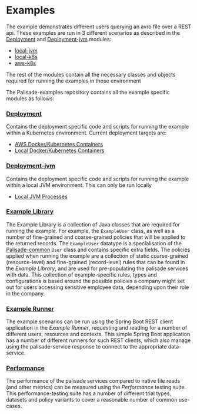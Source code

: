 <!--
 Copyright 2018-2021 Crown Copyright

 Licensed under the Apache License, Version 2.0 (the "License");
 you may not use this file except in compliance with the License.
 You may obtain a copy of the License at

     http://www.apache.org/licenses/LICENSE-2.0

 Unless required by applicable law or agreed to in writing, software
 distributed under the License is distributed on an "AS IS" BASIS,
 WITHOUT WARRANTIES OR CONDITIONS OF ANY KIND, either express or implied.
 See the License for the specific language governing permissions and
 limitations under the License.
-->
# Examples

The example demonstrates different users querying an avro file over a REST api. These examples are run in 3 different scenarios as described in the [Deployment](deployment) and [Deployment-jvm](deployment-jvm) modules:
- [local-jvm](./deployment-jvm/local-jvm/README.md)
- [local-k8s](./deployment/local-k8s/README.md)
- [aws-k8s](./deployment/aws-k8s/README.md)

The rest of the modules contain all the necessary classes and objects required for running the examples in those environment

The Palisade-examples repository contains all the example specific modules as follows:

### [Deployment](deployment)
Contains the deployment specific code and scripts for running the example within a Kubernetes environment. Current deployment targets are:
* [AWS Docker/Kubernetes Containers](./deployment/aws-k8s/README.md)
* [Local Docker/Kubernetes Containers](./deployment/local-k8s/README.md)

### [Deployment-jvm](deployment-jvm)
Contains the deployment specific code and scripts for running the example within a local JVM environment. This can only be run locally
* [Local JVM Processes](./deployment-jvm/local-jvm/README.md)

### [Example Library](example-library/README.md)
The Example Library is a collection of Java classes that are required for running the example. For example, the `ExampleUser` class, as well as a number of fine-grained and coarse-grained policies that will be applied to the returned records.
The `ExampleUser` datatype is a specialisation of the [Palisade-common](https://github.com/gchq/Palisade-common) `User` class and contains specific extra fields. 
The policies applied when running the example are a collection of static coarse-grained (resource-level) and fine-grained (record-level) rules that can be found in the *Example Library*, and are used for pre-populating the palisade services with data.
This collection of example-specific rules, types and configurations is based around the possible policies a company might set out for users accessing sensitive employee data, depending upon their role in the company.

### [Example Runner](example-runner/README.md)
The example scenarios can be run using the Spring Boot REST client application in the *Example Runner*, requesting and reading for a number of different users, resources and contexts.
This simple Spring Boot application has a number of different runners for such REST clients, which also manage using the palisade-service response to connect to the appropriate data-service.

### [Performance](performance/README.md)
The performance of the palisade services compared to native file reads (and other metrics) can be measured using the *Performance* testing suite.
This performance-testing suite has a number of different trial types, datasets and policy variants to cover a reasonable number of common use-cases.
